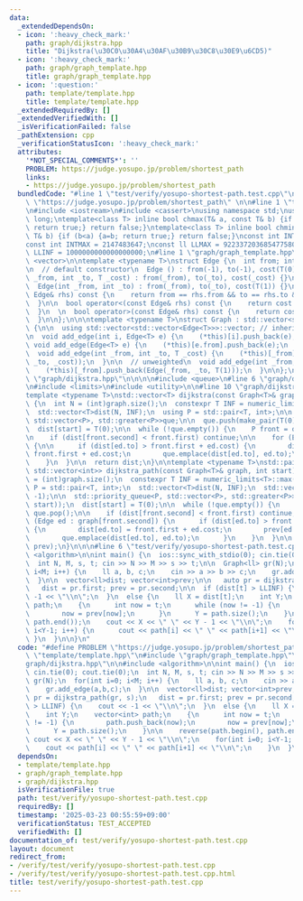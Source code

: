 ```yaml
---
data:
  _extendedDependsOn:
  - icon: ':heavy_check_mark:'
    path: graph/dijkstra.hpp
    title: "Dijkstra(\u30C0\u30A4\u30AF\u30B9\u30C8\u30E9\u6CD5)"
  - icon: ':heavy_check_mark:'
    path: graph/graph_template.hpp
    title: graph/graph_template.hpp
  - icon: ':question:'
    path: template/template.hpp
    title: template/template.hpp
  _extendedRequiredBy: []
  _extendedVerifiedWith: []
  _isVerificationFailed: false
  _pathExtension: cpp
  _verificationStatusIcon: ':heavy_check_mark:'
  attributes:
    '*NOT_SPECIAL_COMMENTS*': ''
    PROBLEM: https://judge.yosupo.jp/problem/shortest_path
    links:
    - https://judge.yosupo.jp/problem/shortest_path
  bundledCode: "#line 1 \"test/verify/yosupo-shortest-path.test.cpp\"\n#define PROBLEM\
    \ \"https://judge.yosupo.jp/problem/shortest_path\" \n\n#line 1 \"template/template.hpp\"\
    \n#include <iostream>\n#include <cassert>\nusing namespace std;\nusing ll = long\
    \ long;\ntemplate<class T> inline bool chmax(T& a, const T& b) {if (a<b) {a=b;\
    \ return true;} return false;}\ntemplate<class T> inline bool chmin(T& a, const\
    \ T& b) {if (b<a) {a=b; return true;} return false;}\nconst int INTINF = 1000001000;\n\
    const int INTMAX = 2147483647;\nconst ll LLMAX = 9223372036854775807;\nconst ll\
    \ LLINF = 1000000000000000000;\n#line 1 \"graph/graph_template.hpp\"\n\n\n\n#include\
    \ <vector>\n\ntemplate <typename T>\nstruct Edge {\n  int from; int to;\n  T cost;\n\
    \n  // default constructor\n  Edge () : from(-1), to(-1), cost(T(0)) {}\n\n  Edge(int\
    \ _from, int _to, T _cost) : from(_from), to(_to), cost(_cost) {}\n\n  // unweighted\n\
    \  Edge(int _from, int _to) : from(_from), to(_to), cost(T(1)) {}\n\n  bool operator==(const\
    \ Edge& rhs) const {\n    return from == rhs.from && to == rhs.to && cost == rhs.cost;\n\
    \  }\n\n  bool operator<(const Edge& rhs) const {\n    return cost < rhs.cost;\n\
    \  }\n  \n  bool operator>(const Edge& rhs) const {\n    return cost > rhs.cost;\n\
    \  }\n\n};\n\n\ntemplate <typename T>\nstruct Graph : std::vector<std::vector<Edge<T>>>\
    \ {\n\n  using std::vector<std::vector<Edge<T>>>::vector; // inherit constructors\n\
    \n  void add_edge(int i, Edge<T> e) {\n    (*this)[i].push_back(e);\n  }\n\n \
    \ void add_edge(Edge<T> e) {\n    (*this)[e.from].push_back(e);\n  }\n\n  // weighted\n\
    \  void add_edge(int _from, int _to, T _cost) {\n    (*this)[_from].push_back(Edge(_from,\
    \ _to, _cost));\n  }\n\n  // unweighted\n  void add_edge(int _from, int _to) {\n\
    \    (*this)[_from].push_back(Edge(_from, _to, T(1)));\n  }\n\n};\n\n\n#line 1\
    \ \"graph/dijkstra.hpp\"\n\n\n\n#include <queue>\n#line 6 \"graph/dijkstra.hpp\"\
    \n#include <limits>\n#include <utility>\n\n#line 10 \"graph/dijkstra.hpp\"\n\n\
    template <typename T>\nstd::vector<T> dijkstra(const Graph<T>& graph, int start)\
    \ {\n  int N = (int)graph.size();\n  constexpr T INF = numeric_limits<T>::max();\n\
    \  std::vector<T>dist(N, INF);\n  using P = std::pair<T, int>;\n\n  std::priority_queue<P,\
    \ std::vector<P>, std::greater<P>>que;\n\n  que.push(make_pair(T(0), start));\n\
    \  dist[start] = T(0);\n\n  while (!que.empty()) {\n    P front = que.top(); que.pop();\n\
    \n    if (dist[front.second] < front.first) continue;\n\n    for (Edge ed : graph[front.second])\
    \ {\n\n      if (dist[ed.to] > front.first + ed.cost) {\n        dist[ed.to] =\
    \ front.first + ed.cost;\n        que.emplace(dist[ed.to], ed.to);\n      }\n\
    \    }\n  }\n\n  return dist;\n}\n\ntemplate <typename T>\nstd::pair<std::vector<T>,\
    \ std::vector<int>> dijkstra_path(const Graph<T>& graph, int start) {\n  int N\
    \ = (int)graph.size();\n  constexpr T INF = numeric_limits<T>::max();\n\n  using\
    \ P = std::pair<T, int>;\n  std::vector<T>dist(N, INF);\n  std::vector<int>prev(N,\
    \ -1);\n\n  std::priority_queue<P, std::vector<P>, std::greater<P>>que;\n  que.push(make_pair(T(0),\
    \ start));\n  dist[start] = T(0);\n\n  while (!que.empty()) {\n    P front = que.top();\
    \ que.pop();\n\n    if (dist[front.second] < front.first) continue;\n\n    for\
    \ (Edge ed : graph[front.second]) {\n      if (dist[ed.to] > front.first + ed.cost)\
    \ {\n        dist[ed.to] = front.first + ed.cost;\n        prev[ed.to] = front.second;\n\
    \        que.emplace(dist[ed.to], ed.to);\n      }\n    }\n  }\n\n  return make_pair(dist,\
    \ prev);\n}\n\n\n#line 6 \"test/verify/yosupo-shortest-path.test.cpp\"\n\n#include\
    \ <algorithm>\n\nint main() {\n  ios::sync_with_stdio(0); cin.tie(0); cout.tie(0);\n\
    \  int N, M, s, t; cin >> N >> M >> s >> t;\n\n  Graph<ll> gr(N);\n  for(int i=0;\
    \ i<M; i++) {\n    ll a, b, c;\n    cin >> a >> b >> c;\n    gr.add_edge(a,b,c);\n\
    \  }\n\n  vector<ll>dist; vector<int>prev;\n\n   auto pr = dijkstra_path(gr, s);\n\
    \   dist = pr.first; prev = pr.second;\n\n  if (dist[t] > LLINF) {\n    cout <<\
    \ -1 << \"\\n\";\n  }\n  else {\n    ll X = dist[t];\n    int Y;\n    vector<int>\
    \ path;\n    {\n      int now = t;\n      while (now != -1) {\n        path.push_back(now);\n\
    \        now = prev[now];\n      }\n      Y = path.size();\n    }\n\n    reverse(path.begin(),\
    \ path.end());\n    cout << X << \" \" << Y - 1 << \"\\n\";\n    for(int i=0;\
    \ i<Y-1; i++) {\n      cout << path[i] << \" \" << path[i+1] << \"\\n\";\n   \
    \ }\n  }\n\n}\n"
  code: "#define PROBLEM \"https://judge.yosupo.jp/problem/shortest_path\" \n\n#include\
    \ \"template/template.hpp\"\n#include \"graph/graph_template.hpp\"\n#include \"\
    graph/dijkstra.hpp\"\n\n#include <algorithm>\n\nint main() {\n  ios::sync_with_stdio(0);\
    \ cin.tie(0); cout.tie(0);\n  int N, M, s, t; cin >> N >> M >> s >> t;\n\n  Graph<ll>\
    \ gr(N);\n  for(int i=0; i<M; i++) {\n    ll a, b, c;\n    cin >> a >> b >> c;\n\
    \    gr.add_edge(a,b,c);\n  }\n\n  vector<ll>dist; vector<int>prev;\n\n   auto\
    \ pr = dijkstra_path(gr, s);\n   dist = pr.first; prev = pr.second;\n\n  if (dist[t]\
    \ > LLINF) {\n    cout << -1 << \"\\n\";\n  }\n  else {\n    ll X = dist[t];\n\
    \    int Y;\n    vector<int> path;\n    {\n      int now = t;\n      while (now\
    \ != -1) {\n        path.push_back(now);\n        now = prev[now];\n      }\n\
    \      Y = path.size();\n    }\n\n    reverse(path.begin(), path.end());\n   \
    \ cout << X << \" \" << Y - 1 << \"\\n\";\n    for(int i=0; i<Y-1; i++) {\n  \
    \    cout << path[i] << \" \" << path[i+1] << \"\\n\";\n    }\n  }\n\n}\n"
  dependsOn:
  - template/template.hpp
  - graph/graph_template.hpp
  - graph/dijkstra.hpp
  isVerificationFile: true
  path: test/verify/yosupo-shortest-path.test.cpp
  requiredBy: []
  timestamp: '2025-03-23 00:55:59+09:00'
  verificationStatus: TEST_ACCEPTED
  verifiedWith: []
documentation_of: test/verify/yosupo-shortest-path.test.cpp
layout: document
redirect_from:
- /verify/test/verify/yosupo-shortest-path.test.cpp
- /verify/test/verify/yosupo-shortest-path.test.cpp.html
title: test/verify/yosupo-shortest-path.test.cpp
---
```

